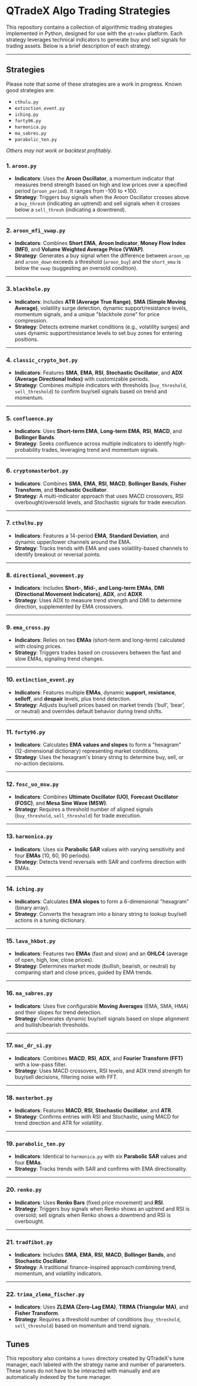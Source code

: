 # QTradeX Algo Trading Strategies

This repository contains a collection of algorithmic trading strategies implemented in Python, designed for use with the `qtradex` platform. Each strategy leverages technical indicators to generate buy and sell signals for trading assets. Below is a brief description of each strategy.

---

## Strategies

Please note that some of these strategies are a work in progress.  Known good strategies are:

 - `cthulu.py`
 - `extinction_event.py`
 - `iching.py`
 - `forty96.py`
 - `harmonica.py`
 - `ma_sabres.py`
 - `parabolic_ten.py`

*Others may not work or backtest profitably.*

### 1. `aroon.py`
- **Indicators**: Uses the **Aroon Oscillator**, a momentum indicator that measures trend strength based on high and low prices over a specified period (`aroon_period`). It ranges from -100 to +100.
- **Strategy**: Triggers buy signals when the Aroon Oscillator crosses above a `buy_thresh` (indicating an uptrend) and sell signals when it crosses below a `sell_thresh` (indicating a downtrend).

---

### 2. `aroon_mfi_vwap.py`
- **Indicators**: Combines **Short EMA**, **Aroon Indicator**, **Money Flow Index (MFI)**, and **Volume Weighted Average Price (VWAP)**.
- **Strategy**: Generates a buy signal when the difference between `aroon_up` and `aroon_down` exceeds a threshold (`aroon_buy`) and the `short_ema` is below the `vwap` (suggesting an oversold condition).

---

### 3. `blackhole.py`
- **Indicators**: Includes **ATR (Average True Range)**, **SMA (Simple Moving Average)**, volatility surge detection, dynamic support/resistance levels, momentum signals, and a unique "blackhole zone" for price compression.
- **Strategy**: Detects extreme market conditions (e.g., volatility surges) and uses dynamic support/resistance levels to set buy zones for entering positions.

---

### 4. `classic_crypto_bot.py`
- **Indicators**: Features **SMA**, **EMA**, **RSI**, **Stochastic Oscillator**, and **ADX (Average Directional Index)** with customizable periods.
- **Strategy**: Combines multiple indicators with thresholds (`buy_threshold`, `sell_threshold`) to confirm buy/sell signals based on trend and momentum.

---

### 5. `confluence.py`
- **Indicators**: Uses **Short-term EMA**, **Long-term EMA**, **RSI**, **MACD**, and **Bollinger Bands**.
- **Strategy**: Seeks confluence across multiple indicators to identify high-probability trades, leveraging trend and momentum signals.

---

### 6. `cryptomasterbot.py`
- **Indicators**: Combines **SMA**, **EMA**, **RSI**, **MACD**, **Bollinger Bands**, **Fisher Transform**, and **Stochastic Oscillator**.
- **Strategy**: A multi-indicator approach that uses MACD crossovers, RSI overbought/oversold levels, and Stochastic signals for trade execution.

---

### 7. `cthulhu.py`
- **Indicators**: Features a 14-period **EMA**, **Standard Deviation**, and dynamic upper/lower channels around the EMA.
- **Strategy**: Tracks trends with EMA and uses volatility-based channels to identify breakout or reversal points.

---

### 8. `directional_movement.py`
- **Indicators**: Includes **Short-, Mid-, and Long-term EMAs**, **DMI (Directional Movement Indicators)**, **ADX**, and **ADXR**.
- **Strategy**: Uses ADX to measure trend strength and DMI to determine direction, supplemented by EMA crossovers.

---

### 9. `ema_cross.py`
- **Indicators**: Relies on two **EMAs** (short-term and long-term) calculated with closing prices.
- **Strategy**: Triggers trades based on crossovers between the fast and slow EMAs, signaling trend changes.

---

### 10. `extinction_event.py`
- **Indicators**: Features multiple **EMAs**, dynamic **support**, **resistance**, **selloff**, and **despair** levels, plus trend detection.
- **Strategy**: Adjusts buy/sell prices based on market trends (‘bull’, ‘bear’, or neutral) and overrides default behavior during trend shifts.

---

### 11. `forty96.py`
- **Indicators**: Calculates **EMA values and slopes** to form a "hexagram" (12-dimensional dictionary) representing market conditions.
- **Strategy**: Uses the hexagram's binary string to determine buy, sell, or no-action decisions.

---

### 12. `fosc_uo_msw.py`
- **Indicators**: Combines **Ultimate Oscillator (UO)**, **Forecast Oscillator (FOSC)**, and **Mesa Sine Wave (MSW)**.
- **Strategy**: Requires a threshold number of aligned signals (`buy_threshold`, `sell_threshold`) for trade execution.

---

### 13. `harmonica.py`
- **Indicators**: Uses six **Parabolic SAR** values with varying sensitivity and four **EMAs** (10, 60, 90 periods).
- **Strategy**: Detects trend reversals with SAR and confirms direction with EMAs.

---

### 14. `iching.py`
- **Indicators**: Calculates **EMA slopes** to form a 6-dimensional "hexagram" (binary array).
- **Strategy**: Converts the hexagram into a binary string to lookup buy/sell actions in a tuning dictionary.

---

### 15. `lava_hkbot.py`
- **Indicators**: Features two **EMAs** (fast and slow) and an **OHLC4** (average of open, high, low, close prices).
- **Strategy**: Determines market mode (bullish, bearish, or neutral) by comparing start and close prices, guided by EMA trends.

---

### 16. `ma_sabres.py`
- **Indicators**: Uses five configurable **Moving Averages** (EMA, SMA, HMA) and their slopes for trend detection.
- **Strategy**: Generates dynamic buy/sell signals based on slope alignment and bullish/bearish thresholds.

---

### 17. `mac_dr_si.py`
- **Indicators**: Combines **MACD**, **RSI**, **ADX**, and **Fourier Transform (FFT)** with a low-pass filter.
- **Strategy**: Uses MACD crossovers, RSI levels, and ADX trend strength for buy/sell decisions, filtering noise with FFT.

---

### 18. `masterbot.py`
- **Indicators**: Features **MACD**, **RSI**, **Stochastic Oscillator**, and **ATR**.
- **Strategy**: Confirms entries with RSI and Stochastic, using MACD for trend direction and ATR for volatility.

---

### 19. `parabolic_ten.py`
- **Indicators**: Identical to `harmonica.py` with six **Parabolic SAR** values and four **EMAs**.
- **Strategy**: Tracks trends with SAR and confirms with EMA directionality.

---

### 20. `renko.py`
- **Indicators**: Uses **Renko Bars** (fixed price movement) and **RSI**.
- **Strategy**: Triggers buy signals when Renko shows an uptrend and RSI is oversold; sell signals when Renko shows a downtrend and RSI is overbought.

---

### 21. `tradfibot.py`
- **Indicators**: Includes **SMA**, **EMA**, **RSI**, **MACD**, **Bollinger Bands**, and **Stochastic Oscillator**.
- **Strategy**: A traditional finance-inspired approach combining trend, momentum, and volatility indicators.

---

### 22. `trima_zlema_fischer.py`
- **Indicators**: Uses **ZLEMA (Zero-Lag EMA)**, **TRIMA (Triangular MA)**, and **Fisher Transform**.
- **Strategy**: Requires a threshold number of conditions (`buy_threshold`, `sell_threshold`) based on momentum and trend signals.


## Tunes

This repository also contains a `tunes` directory created by QTradeX's tune manager, each labeled with the strategy name and number of parameters.  These tunes do not have to be interacted with manually and are automatically indexed by the tune manager.
